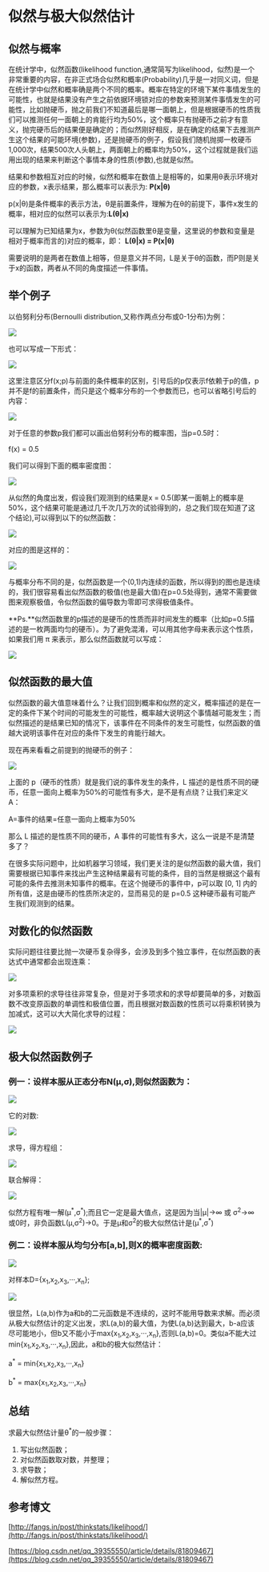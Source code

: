 # 似然与极大似然估计

## 似然与概率

在统计学中，似然函数(likelihood function,通常简写为likelihood，似然)是一个非常重要的内容，在非正式场合似然和概率(Probability)几乎是一对同义词，但是在统计学中似然和概率确是两个不同的概率。概率在特定的环境下某件事情发生的可能性，也就是结果没有产生之前依据环境锁对应的参数来预测某件事情发生的可能性，比如抛硬币，抛之前我们不知道最后是哪一面朝上，但是根据硬币的性质我们可以推测任何一面朝上的肯能行均为50%，这个概率只有抛硬币之前才有意义，抛完硬币后的结果便是确定的；而似然刚好相反，是在确定的结果下去推测产生这个结果的可能环境(参数)，还是抛硬币的例子，假设我们随机抛掷一枚硬币1,000次，结果500次人头朝上，两面朝上的概率均为50%，这个过程就是我们运用出现的结果来判断这个事情本身的性质(参数),也就是似然。

结果和参数相互对应的时候，似然和概率在数值上是相等的，如果用θ表示环境对应的参数，x表示结果，那么概率可以表示为: **P(x|θ)**

p(x|θ)是条件概率的表示方法，θ是前置条件，理解为在θ的前提下，事件x发生的概率，相对应的似然可以表示为:**L(θ|x)**

可以理解为已知结果为x，参数为θ(似然函数里θ是变量，这里说的参数和变量是相对于概率而言的)对应的概率，即：
**L(θ|x) = P(x|θ)**

需要说明的是两者在数值上相等，但是意义并不同，L是关于θ的函数，而P则是关于x的函数，两者从不同的角度描述一件事情。

## 举个例子

以伯努利分布(Bernoulli distribution,又称作两点分布或0-1分布)为例：

![](https://raw.githubusercontent.com/yanzhelee/myNote/master/images/algorithm/likelihood/1.png)

也可以写成一下形式：

![](https://raw.githubusercontent.com/yanzhelee/myNote/master/images/algorithm/likelihood/2.png)

这里注意区分f(x;p)与前面的条件概率的区别，引号后的p仅表示f依赖于p的值，p并不是f的前置条件，而只是这个概率分布的一个参数而已，也可以省略引号后的内容：

![](https://raw.githubusercontent.com/yanzhelee/myNote/master/images/algorithm/likelihood/3.png)

对于任意的参数p我们都可以画出伯努利分布的概率图，当p=0.5时：

f(x) = 0.5

我们可以得到下面的概率密度图：

![](https://raw.githubusercontent.com/yanzhelee/myNote/master/images/algorithm/likelihood/4.png)

从似然的角度出发，假设我们观测到的结果是x = 0.5(即某一面朝上的概率是50%，这个结果可能是通过几千次几万次的试验得到的，总之我们现在知道了这个结论),可以得到以下的似然函数：

![](https://raw.githubusercontent.com/yanzhelee/myNote/master/images/algorithm/likelihood/5.png)

对应的图是这样的：

![](https://raw.githubusercontent.com/yanzhelee/myNote/master/images/algorithm/likelihood/6.png)

与概率分布不同的是，似然函数是一个(0,1)内连续的函数，所以得到的图也是连续的，我们很容易看出似然函数的极值(也是最大值)在p=0.5处得到，通常不需要做图来观察极值，令似然函数的偏导数为零即可求得极值条件。

**Ps.**似然函数里的p描述的是硬币的性质而非时间发生的概率（比如p=0.5描述的是一枚两面均匀的硬币）。为了避免混淆，可以用其他字母来表示这个性质，如果我们用 π 来表示，那么似然函数就可以写成：

![](https://raw.githubusercontent.com/yanzhelee/myNote/master/images/algorithm/likelihood/7.png)

## 似然函数的最大值

似然函数的最大值意味着什么？让我们回到概率和似然的定义，概率描述的是在一定的条件下某个时间的可能发生的可能性，概率越大说明这个事情越可能发生；而似然描述的是结果已知的情况下，该事件在不同条件的发生可能性，似然函数的值越大说明该事件在对应的条件下发生的肯能行越大。

现在再来看看之前提到的抛硬币的例子：

![](https://raw.githubusercontent.com/yanzhelee/myNote/master/images/algorithm/likelihood/8.png)

上面的 p（硬币的性质）就是我们说的事件发生的条件，L 描述的是性质不同的硬币，任意一面向上概率为50%的可能性有多大，是不是有点绕？让我们来定义 A：

A=事件的结果=任意一面向上概率为50%

那么 L 描述的是性质不同的硬币，A 事件的可能性有多大，这么一说是不是清楚多了？

在很多实际问题中，比如机器学习领域，我们更关注的是似然函数的最大值，我们需要根据已知事件来找出产生这种结果最有可能的条件，目的当然是根据这个最有可能的条件去推测未知事件的概率。在这个抛硬币的事件中，p可以取 [0, 1] 内的所有值，这是由硬币的性质所决定的，显而易见的是 p=0.5 这种硬币最有可能产生我们观测到的结果。

## 对数化的似然函数

实际问题往往要比抛一次硬币复杂得多，会涉及到多个独立事件，在似然函数的表达式中通常都会出现连乘：

![](https://raw.githubusercontent.com/yanzhelee/myNote/master/images/algorithm/likelihood/9.png)

对多项乘积的求导往往非常复杂，但是对于多项求和的求导却要简单的多，对数函数不改变原函数的单调性和极值位置，而且根据对数函数的性质可以将乘积转换为加减式，这可以大大简化求导的过程：

![](https://raw.githubusercontent.com/yanzhelee/myNote/master/images/algorithm/likelihood/10.png)

## 极大似然函数例子

### 例一：设样本服从正态分布N(μ,σ),则似然函数为：

![](https://raw.githubusercontent.com/yanzhelee/myNote/master/images/algorithm/likelihood/11.png)

它的对数:

![](https://raw.githubusercontent.com/yanzhelee/myNote/master/images/algorithm/likelihood/12.png)

求导，得方程组：

![](https://raw.githubusercontent.com/yanzhelee/myNote/master/images/algorithm/likelihood/13.png)

联合解得：

![](https://raw.githubusercontent.com/yanzhelee/myNote/master/images/algorithm/likelihood/14.png)

似然方程有唯一解(μ<sup>\*</sup>,σ<sup>\*</sup>);而且它一定是最大值点，这是因为当|μ|→∞ 或 σ<sup>2</sup>→∞或0时，非负函数L(μ,σ<sup>2</sup>)→0。于是μ和σ<sup>2</sup>的极大似然估计是(μ<sup>\*</sup>,σ<sup>\*</sup>)

### 例二：设样本服从均匀分布[a,b],则X的概率密度函数:

![](https://raw.githubusercontent.com/yanzhelee/myNote/master/images/algorithm/likelihood/15.png)

对样本D={x<sub>1</sub>,x<sub>2</sub>,x<sub>3</sub>,···,x<sub>n</sub>};

![](https://raw.githubusercontent.com/yanzhelee/myNote/master/images/algorithm/likelihood/16.png)

很显然，L(a,b)作为a和b的二元函数是不连续的，这时不能用导数来求解。而必须从极大似然估计的定义出发，求L(a,b)的最大值，为使L(a,b)达到最大，b-a应该尽可能地小，但b又不能小于max{x<sub>1</sub>,x<sub>2</sub>,x<sub>3</sub>,···,x<sub>n</sub>},否则L(a,b)=0。类似a不能大过min{x<sub>1</sub>,x<sub>2</sub>,x<sub>3</sub>,···,x<sub>n</sub>},因此，a和b的极大似然估计：

a<sup>*</sup> = min{x<sub>1</sub>,x<sub>2</sub>,x<sub>3</sub>,···,x<sub>n</sub>}

b<sup>*</sup> = max{x<sub>1</sub>,x<sub>2</sub>,x<sub>3</sub>,···,x<sub>n</sub>}

## 总结

求最大似然估计量θ<sup>*</sup>的一般步骤：

1. 写出似然函数；
2. 对似然函数取对数，并整理；
3. 求导数；
4. 解似然方程。

## 参考博文

[http://fangs.in/post/thinkstats/likelihood/](http://fangs.in/post/thinkstats/likelihood/)

[https://blog.csdn.net/qq_39355550/article/details/81809467](https://blog.csdn.net/qq_39355550/article/details/81809467)